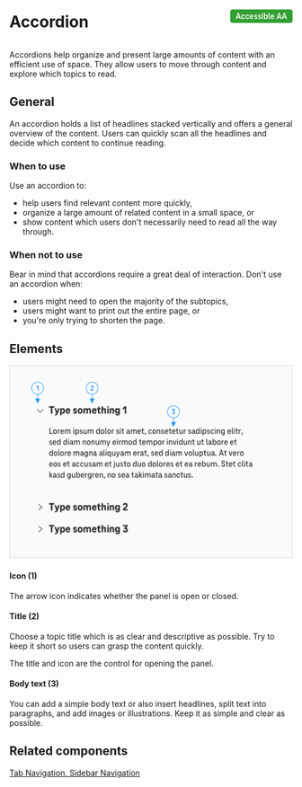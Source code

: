 <div style="display: inline-flex; align-items: center; justify-content: space-between; width: 100%;">
    <h1>Accordion</h1>
    <img src="assets/aa.png" alt="Accessible AA" />
</div>

Accordions help organize and present large amounts of content with an efficient use of space. They allow users to move through content and explore which topics to read.

## General

An accordion holds a list of headlines stacked vertically and offers a general overview of the content. Users can quickly scan all the headlines and decide which content to continue reading.

### When to use

Use an accordion to:

- help users find relevant content more quickly,
- organize a large amount of related content in a small space, or
- show content which users don't necessarily need to read all the way through.

### When not to use

Bear in mind that accordions require a great deal of interaction. Don't use an accordion when:

- users might need to open the majority of the subtopics,
- users might want to print out the entire page, or
- you're only trying to shorten the page.

## Elements

![Image Name](./img/accordion.png)

#### Icon (1)

The arrow icon indicates whether the panel is open or closed.

#### Title (2)

Choose a topic title which is as clear and descriptive as possible. Try to keep it short so users can grasp the content quickly.

The title and icon are the control for opening the panel.

#### Body text (3)

You can add a simple body text or also insert headlines, split text into paragraphs, and add images or illustrations. Keep it as simple and clear as possible.

## Related components

<a href="?path=/usage/components-tab-navigation--text-icon">Tab Navigation, </a>
<a href="?path=/usage/components-sidebar-navigation--standard">Sidebar Navigation</a>
